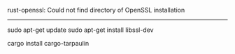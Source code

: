 
rust-openssl: Could not find directory of OpenSSL installation

************************************************************

sudo apt-get update
sudo apt-get install libssl-dev

cargo install cargo-tarpaulin
